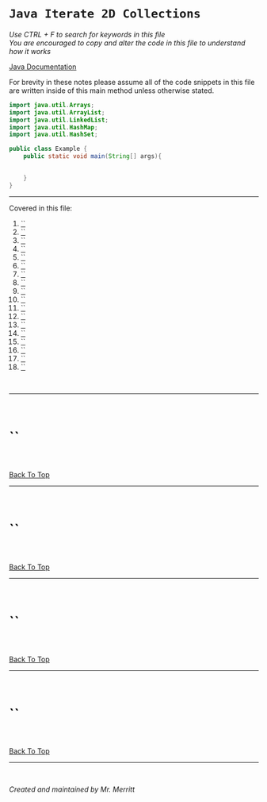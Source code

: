 # `Java Iterate 2D Collections`
*Use CTRL + F to search for keywords in this file*  
*You are encouraged to copy and alter the code in this file to understand how it works*

[Java Documentation](https://docs.oracle.com/en/java/javase/index.html)

For brevity in these notes please assume all of the code snippets in this file are written inside of this main method unless otherwise stated.
```java
import java.util.Arrays;
import java.util.ArrayList;
import java.util.LinkedList;
import java.util.HashMap;
import java.util.HashSet;

public class Example {
    public static void main(String[] args){

        
    }
}
```
---

Covered in this file:
1. [``]()
1. [``]()
1. [``]()
1. [``]()
1. [``]()
1. [``]()
1. [``]()
1. [``]()
1. [``]()
1. [``]()
1. [``]()
1. [``]()
1. [``]()
1. [``]()
1. [``]()
1. [``]()
1. [``]()
1. [``]()

<br>

---

<br>

# ``


<br>

[Back To Top](#java-iterate-2d-collections)

---

<br>

# ``


<br>

[Back To Top](#java-iterate-2d-collections)

---

<br>

# ``


<br>

[Back To Top](#java-iterate-2d-collections)

---

<br>

# ``


<br>

[Back To Top](#java-iterate-2d-collections)

---

<br>



*Created and maintained by Mr. Merritt*